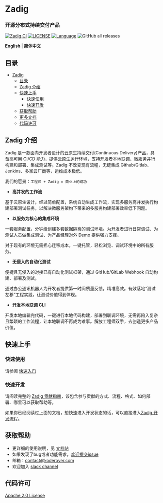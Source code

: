 # Zadig

<h3 align="left">开源分布式持续交付产品</h3>

<span align="left">

[![Zadig CI](https://os.koderover.com/api/collie/api/badge?pipelineName=zadig-ci/zadig-ci&source=github&repoFullName=koderover/Zadig&branch=main&eventType=push)](https://os.koderover.com/v1/projects/detail/zadig-ci/pipelines/freestyle/home/zadig-ci/608824fef341de000137317d?rightbar=step)
[![LICENSE](https://img.shields.io/github/license/koderover/zadig.svg)](https://github.com/koderover/zadig/blob/main/LICENSE)
[![Language](https://img.shields.io/badge/Language-Go-blue.svg)](https://golang.org/)
![GitHub all releases](https://img.shields.io/github/downloads/koderover/Zadig/total)

</span>

<div align="left">

**[English](./README.md) | 简体中文**

</div>

## 目录

- [Zadig](#zadig)
  - [目录](#目录)
  - [Zadig 介绍](#zadig-介绍)
  - [快速上手](#快速上手)
    - [快速使用](#快速使用)
    - [快速开发](#快速开发)
  - [获取帮助](#获取帮助)
  - [更多文档](#更多文档)
  - [代码许可](#代码许可)

## Zadig 介绍

Zadig 是一款面向开发者设计的云原生持续交付(Continuous Delivery)产品，具备高可用 CI/CD 能力，提供云原生运行环境，支持开发者本地联调、微服务并行构建和部署、集成测试等。Zadig 不改变现有流程，无缝集成 Github/Gitlab、Jenkins、多家云厂商等，运维成本极低。

我们的愿景：`工程师 + Zadig = 商业上的成功`

- **高并发的工作流**

基于云原生设计，经过简单配置，系统自动生成工作流，实现多服务高并发执行构建部署测试任务，以解决微服务架构下带来的多服务构建部署效率低下问题。

- **以服务为核心的集成环境**

一套服务配置，分钟级创建多套数据隔离的测试环境。为开发者进行日常调试、为测试人员做集成测试、为产品经理对外 Demo 提供强力支撑。

对于现有的环境无需担心迁移成本，一键托管，轻松浏览、调试环境中的所有服务。

- **无侵入的自动化测试**

便捷且无侵入的对接已有自动化测试框架，通过 GitHub/GitLab Webhook 自动构建、部署及测试。

通过办公通讯机器人为开发者提供第一时间质量反馈，精准高效。有效落地“测试左移”工程实践，让测试价值得到体现。

- **开发本地联调 CLI**

开发本地编辑完代码，一键进行本地代码构建，部署到联调环境，无需再陷入复杂且繁琐的工作流程，让本地联调不再成为难事。解放工程师双手，去创造更多产品价值。

## 快速上手

### 快速使用

请参阅 [快速入门](https://docs.koderover.com/zadig/quick-start/try-out-install)

### 快速开发

请阅读完整的 [Zadig 贡献指南](CONTRIBUTING-zh-CN.md)，该包含参与贡献的方式、流程、格式、如何部署、哪里可以获取帮助等。

如果你已经阅读过上面的文档，想快速进入开发状态的话，可以直接进入[Zadig 开发流程](community/dev/contributor-workflow.md)。

## 获取帮助

- 更详细的使用说明，见 [文档站](https://docs.koderover.com/zadig)
- 如果发现了bug或者功能需求，[欢迎提交issue](CONTRIBUTING-zh-CN.md#贡献方式-1---提交issue)
- 邮箱：contact@koderover.com
- 欢迎加入 [slack channel](https://join.slack.com/t/zadig-workspace/shared_invite/zt-qedvct1t-mQUf2eyTRkoVCc_RWKKgxw)

## 代码许可

[Apache 2.0 License](./LICENSE)
